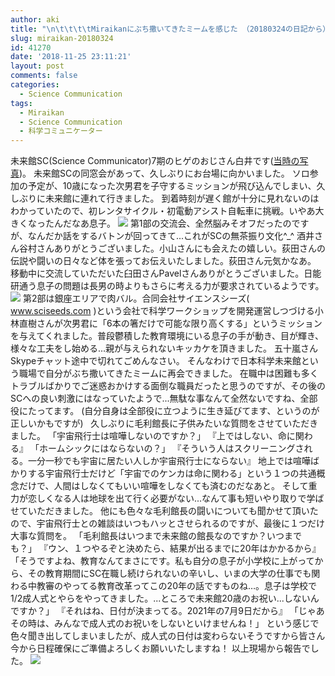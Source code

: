 ```yaml
---
author: aki
title: "\n\t\t\t\tMiraikanにぶち撒いてきたミームを感じた （20180324の日記から）\t\t"
slug: miraikan-20180324
id: 41270
date: '2018-11-25 23:11:21'
layout: post
comments: false
categories:
  - Science Communication
tags:
  - Miraikan
  - Science Communication
  - 科学コミュニケーター
---
```


未来館SC(Science Communicator)7期のヒゲのおじさん白井です([当時の写真](https://twitter.com/o_ob/status/749460340325257217))。 未来館SCの同窓会があって、久しぶりにお台場に向かいました。 ソロ参加の予定が、10歳になった次男君を子守するミッションが飛び込んでしまい、久しぶりに未来館に連れて行きました。 到着時刻が遅く館が十分に見れないのはわかっていたので、初レンタサイクル・初電動アシスト自転車に挑戦。いやあ大きくなったんだなあ息子。 ![](https://aki.shirai.as/wp-content/uploads/2018/03/img_6177.jpg) 第1部の交流会、全然脳みそオフだったのですが、なんだか話をするバトンが回ってきて...これがSCの無茶振り文化^_^ 酒井さん谷村さんありがとうございました。小山さんにも会えたの嬉しい。荻田さんの伝説や闘いの日々など体を張ってお伝えいたしました。荻田さん元気かなあ。 移動中に交流していただいた臼田さんPavelさんありがとうございました。日能研通う息子の問題は長男の時よりもさらに考える力が要求されているようです。 ![](https://aki.shirai.as/wp-content/uploads/2018/03/img_6180.jpg) 第2部は銀座エリアで肉バル。合同会社サイエンスシーズ( www.sciseeds.com )という会社で科学ワークショップを開発運営しつづける小林直樹さんが次男君に「6本の箸だけで可能な限り高くする」というミッションを与えてくれました。普段鬱積した教育環境にいる息子の手が動き、目が輝き、様々な工夫をし始める...親が与えられないキッカケを頂きました。 五十嵐さんSkypeチャット途中で切れてごめんなさい。 そんなわけで日本科学未来館という職場で自分がぶち撒いてきたミームに再会できました。 在職中は困難も多くトラブルばかりでご迷惑おかけする面倒な職員だったと思うのですが、その後のSCへの良い刺激にはなっていたようで...無駄な事なんて全然ないですね、全部役にたってます。 (自分自身は全部役に立つように生き延びてます、というのが正しいかもですが)   久しぶりに毛利館長に子供みたいな質問をさせていただきました。 「宇宙飛行士は喧嘩しないのですか？」 『上ではしない、命に関わる』 「ホームシックにはならないの？」 『そういう人はスクリーニングされる。一分一秒でも宇宙に居たい人しか宇宙飛行士にならない』 地上では喧嘩ばかりする宇宙飛行士だけど「宇宙でのケンカは命に関わる」という１つの共通概念だけで、人間はしなくてもいい喧嘩をしなくても済むのだなあと。 そして重力が恋しくなる人は地球を出て行く必要がない...なんて事も短いやり取りで学ばせていただきました。 他にも色々な毛利館長の闘いについても聞かせて頂いたので、宇宙飛行士との雑談はいつもハッとさせられるのですが、最後に１つだけ大事な質問を。 「毛利館長はいつまで未来館の館長なのですか？いつまでも？」 『ウン、１つやるぞと決めたら、結果が出るまでに20年はかかるから』 「そうですよね、教育なんてまさにです。私も自分の息子が小学校に上がってから、その教育期間にSC在職し続けられないの辛いし、いまの大学の仕事でも関わる中教審のやってる教育改革ってこの20年の話ですものね…。息子は学校で1/2成人式とやらをやってきました。...ところで未来館20歳のお祝い...しないんですか？」 『それはね、日付が決まってる。2021年の7月9日だから』 「じゃあその時は、みんなで成人式のお祝いをしないといけませんね！」 という感じで色々聞き出してしまいましたが、成人式の日付は変わらないそうですから皆さん今から日程確保にご準備よろしくお願いいたしますね！ 以上現場から報告でした。 ![](https://aki.shirai.as/wp-content/uploads/2018/03/img_6189.jpg)